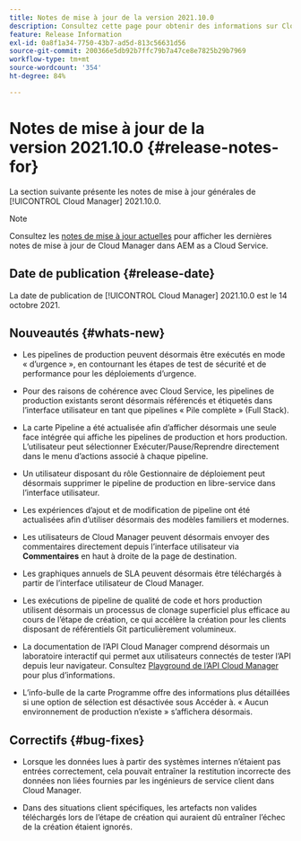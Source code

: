 ```yaml
---
title: Notes de mise à jour de la version 2021.10.0
description: Consultez cette page pour obtenir des informations sur Cloud Manager 2021.10.0
feature: Release Information
exl-id: 0a8f1a34-7750-43b7-ad5d-813c56631d56
source-git-commit: 200366e5db92b7ffc79b7a47ce8e7825b29b7969
workflow-type: tm+mt
source-wordcount: '354'
ht-degree: 84%

---
```


# Notes de mise à jour de la version 2021.10.0 {#release-notes-for}

La section suivante présente les notes de mise à jour générales de [!UICONTROL Cloud Manager] 2021.10.0.

>[!NOTE]
>Consultez les [notes de mise à jour actuelles](https://experienceleague.adobe.com/docs/experience-manager-cloud-service/onboarding/getting-access/release-notes-cloud-manager/release-notes-cm-current.html?lang=fr#getting-access) pour afficher les dernières notes de mise à jour de Cloud Manager dans AEM as a Cloud Service.

## Date de publication {#release-date}

La date de publication de [!UICONTROL Cloud Manager] 2021.10.0 est le 14 octobre 2021.

## Nouveautés {#whats-new}

* Les pipelines de production peuvent désormais être exécutés en mode « d’urgence », en contournant les étapes de test de sécurité et de performance pour les déploiements d’urgence.

* Pour des raisons de cohérence avec Cloud Service, les pipelines de production existants seront désormais référencés et étiquetés dans l’interface utilisateur en tant que pipelines « Pile complète » (Full Stack).

* La carte Pipeline a été actualisée afin d’afficher désormais une seule face intégrée qui affiche les pipelines de production et hors production. L’utilisateur peut sélectionner Exécuter/Pause/Reprendre directement dans le menu d’actions associé à chaque pipeline.

* Un utilisateur disposant du rôle Gestionnaire de déploiement peut désormais supprimer le pipeline de production en libre-service dans l’interface utilisateur.

* Les expériences d’ajout et de modification de pipeline ont été actualisées afin d’utiliser désormais des modèles familiers et modernes.

* Les utilisateurs de Cloud Manager peuvent désormais envoyer des commentaires directement depuis l’interface utilisateur via **Commentaires** en haut à droite de la page de destination.

* Les graphiques annuels de SLA peuvent désormais être téléchargés à partir de l’interface utilisateur de Cloud Manager.

* Les exécutions de pipeline de qualité de code et hors production utilisent désormais un processus de clonage superficiel plus efficace au cours de l’étape de création, ce qui accélère la création pour les clients disposant de référentiels Git particulièrement volumineux.

* La documentation de l’API Cloud Manager comprend désormais un laboratoire interactif qui permet aux utilisateurs connectés de tester l’API depuis leur navigateur. Consultez [Playground de l’API Cloud Manager](https://www.adobe.io/experience-cloud/cloud-manager/reference/playground/) pour plus d’informations.

* L’info-bulle de la carte Programme offre des informations plus détaillées si une option de sélection est désactivée sous Accéder à. « Aucun environnement de production n’existe » s’affichera désormais.


## Correctifs {#bug-fixes}

* Lorsque les données lues à partir des systèmes internes n’étaient pas entrées correctement, cela pouvait entraîner la restitution incorrecte des données non liées fournies par les ingénieurs de service client dans Cloud Manager.

* Dans des situations client spécifiques, les artefacts non valides téléchargés lors de l’étape de création qui auraient dû entraîner l’échec de la création étaient ignorés.
